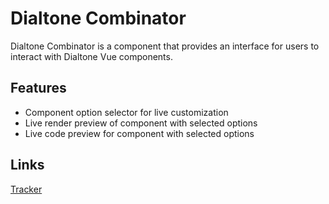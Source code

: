 # Dialtone Combinator

Dialtone Combinator is a component that provides an interface for users to interact with Dialtone Vue components. 

## Features

* Component option selector for live customization
* Live render preview of component with selected options
* Live code preview for component with selected options

## Links

[Tracker](https://dialpad.atlassian.net/browse/DT-531)
